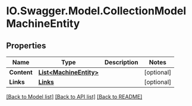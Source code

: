 # IO.Swagger.Model.CollectionModelMachineEntity
## Properties

Name | Type | Description | Notes
------------ | ------------- | ------------- | -------------
**Content** | [**List&lt;MachineEntity&gt;**](MachineEntity.md) |  | [optional] 
**Links** | [**Links**](Links.md) |  | [optional] 

[[Back to Model list]](../README.md#documentation-for-models) [[Back to API list]](../README.md#documentation-for-api-endpoints) [[Back to README]](../README.md)

